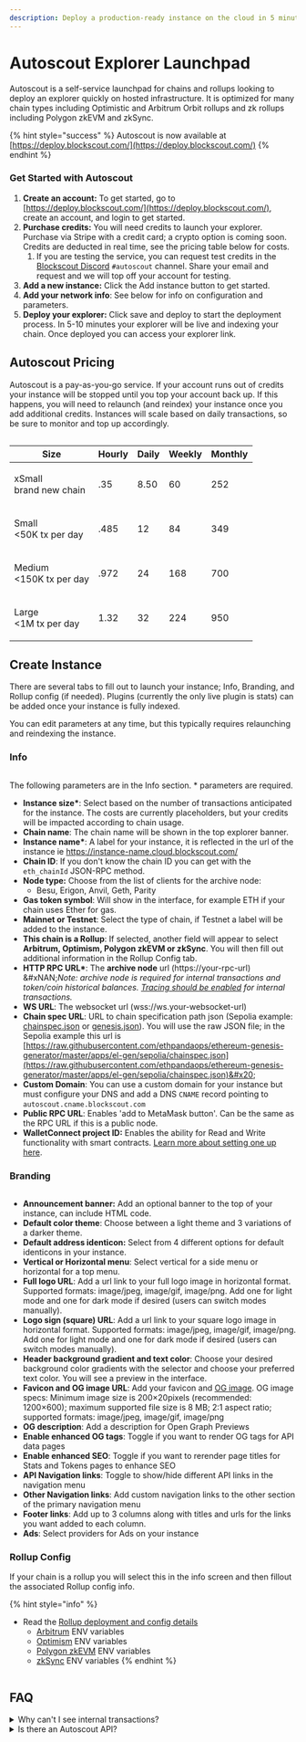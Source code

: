 ```yaml
---
description: Deploy a production-ready instance on the cloud in 5 minutes
---
```


# Autoscout Explorer Launchpad

Autoscout is a self-service launchpad for chains and rollups looking to deploy an explorer quickly on hosted infrastructure. It is optimized for many chain types including Optimistic and Arbitrum Orbit rollups and zk rollups including Polygon zkEVM and zkSync.&#x20;

{% hint style="success" %}
Autoscout is now available at [https://deploy.blockscout.com/](https://deploy.blockscout.com/)
{% endhint %}

### Get Started with Autoscout

1. **Create an account:** To get started, go to [https://deploy.blockscout.com/](https://deploy.blockscout.com/), create an account, and login to get started.
2. **Purchase credits:** You will need credits to launch your explorer. Purchase via Stripe with a credit card; a crypto option is coming soon. Credits are deducted in real time, see the pricing table below for costs.
   1. &#x20;If you are testing the service, you can request test credits in the [Blockscout Discord](https://discord.gg/blockscout) `#autoscout` channel. Share your email and request and we will top off your account for testing.&#x20;
3. **Add a new instance:** Click the Add instance button to get started.
4. **Add your network info**: See below for info on configuration and parameters.
5. **Deploy your explorer:** Click save and deploy to start the deployment process. In 5-10 minutes your explorer will be live and indexing your chain. Once deployed you can access your explorer link.

## Autoscout Pricing

Autoscout is a pay-as-you-go service. If your account runs out of credits your instance will be stopped until you top your account back up. If this happens, you will need to relaunch (and reindex) your instance once you add additional credits. Instances will scale based on daily transactions, so be sure to monitor and top up accordingly.

<figure><img src="../.gitbook/assets/top-up.png" alt=""><figcaption></figcaption></figure>

| Size                                   | Hourly | Daily | Weekly | Monthly |
| -------------------------------------- | ------ | ----- | ------ | ------- |
| <p>xSmall<br>brand new chain</p>       | .35    | 8.50  | 60     | 252     |
| <p>Small<br>&#x3C;50K tx per day</p>   | .485   | 12    | 84     | 349     |
| <p>Medium<br>&#x3C;150K tx per day</p> | .972   | 24    | 168    | 700     |
| <p>Large<br>&#x3C;1M tx per day</p>    | 1.32   | 32    | 224    | 950     |

## Create Instance

There are several tabs to fill out to launch your instance; Info, Branding, and Rollup config (if needed). Plugins (currently the only live plugin is stats) can be added once your instance is fully indexed.&#x20;

You can edit parameters at any time, but this typically requires relaunching and reindexing the instance.

### Info

<figure><img src="../.gitbook/assets/create-instance.png" alt=""><figcaption></figcaption></figure>

The following parameters are in the Info section. \* parameters are required.

* **Instance size\***: Select based on the number of transactions anticipated for the instance. The costs are currently placeholders, but your credits will be impacted according to chain usage.
* **Chain name**: The chain name will be shown in the top explorer banner.
* **Instance name\***: A label for your instance, it is reflected in the url of the instance ie https://instance-name.cloud.blockscout.com/
* **Chain ID**: If you don't know the chain ID you can get with the `eth_chainId` JSON-RPC method.
* **Node type:** Choose from the list of clients for the archive node:
  * Besu, Erigon, Anvil, Geth, Parity
* **Gas token symbol**: Will show in the interface, for example ETH if your chain uses Ether for gas.
* **Mainnet or Testnet**: Select the type of chain, if Testnet a label will be added to the instance.
* **This chain is a Rollup**: If selected, another field will appear to select **Arbitrum, Optimism, Polygon zkEVM or zkSync**. You will then fill out additional information in the Rollup Config tab.
* **HTTP RPC URL\***: The **archive node** url (https://your-rpc-url)\
  &#xNAN;_&#x4E;ote: archive node is required for internal transactions and token/coin historical balances._ [_Tracing should be enabled_](../setup/requirements/node-tracing-json-rpc-requirements.md) _for internal transactions._
* **WS URL**: The websocket url (wss://ws.your-websocket-url)
* **Chain spec URL**: URL to chain specification path json (Sepolia example: [chainspec.json](https://github.com/ethpandaops/ethereum-genesis-generator/blob/master/apps/el-gen/sepolia/chainspec.json) or [genesis.json](https://github.com/ethpandaops/ethereum-genesis-generator/blob/master/apps/el-gen/sepolia/genesis.json)). You will use the raw JSON file; in the Sepolia example this url is [https://raw.githubusercontent.com/ethpandaops/ethereum-genesis-generator/master/apps/el-gen/sepolia/chainspec.json](https://raw.githubusercontent.com/ethpandaops/ethereum-genesis-generator/master/apps/el-gen/sepolia/chainspec.json)&#x20;
* **Custom Domain**: You can use a custom domain for your instance but must configure your DNS and add a DNS `CNAME` record pointing to `autoscout.cname.blockscout.com`
* **Public RPC URL**: Enables 'add to MetaMask button'. Can be the same as the RPC URL if this is a public node.
* **WalletConnect project ID:** Enables the ability for Read and Write functionality with smart contracts. [Learn more about setting one up here](../setup/configuration-options/walletconnect-project-id-for-contract-read-write.md).

### Branding

<figure><img src="../.gitbook/assets/create-instance-branding.png" alt=""><figcaption></figcaption></figure>

* **Announcement banner:** Add an optional banner to the top of your instance, can include HTML code.
* **Default color theme**: Choose between a light theme and 3 variations of a darker theme.
* **Default address identicon:** Select from 4 different options for default identicons in your instance.
* **Vertical or Horizontal menu**: Select vertical for a side menu or horizontal for a top menu.
* **Full logo URL**: Add a url link to your full logo image in horizontal format. Supported formats: image/jpeg, image/gif, image/png. Add one for light mode and one for dark mode if desired (users can switch modes manually).
* **Logo sign (square) URL**: Add a url link to your square logo image in horizontal format. Supported formats: image/jpeg, image/gif, image/png. Add one for light mode and one for dark mode if desired (users can switch modes manually).
* **Header background gradient and text color**: Choose your desired background color gradients with the selector and choose your preferred text color. You will see a preview in the interface.
* **Favicon and OG image URL**: Add your favicon and [OG image](https://ogp.me/). OG image specs: Minimum image size is 200×20pixels (recommended: 1200×600); maximum supported file size is 8 MB; 2:1 aspect ratio; supported formats: image/jpeg, image/gif, image/png
* **OG description**: Add a description for Open Graph Previews
* **Enable enhanced OG tags**: Toggle if you want to render OG tags for API data pages
* **Enable enhanced SEO**: Toggle if you want to rerender page titles for Stats and Tokens pages to enhance SEO
* **API Navigation links**: Toggle to show/hide different API links in the navigation menu
* **Other Navigation links**: Add custom navigation links to the other section of the primary navigation menu
* **Footer links**: Add up to 3 columns along with titles and urls for the links you want added to each column.
* **Ads**: Select providers for Ads on your instance

### Rollup Config

If your chain is a rollup you will select this in the info screen and then fillout the associated Rollup config info.&#x20;

{% hint style="info" %}
* Read the [Rollup deployment and config details](https://docs.blockscout.com/setup/deployment/rollup-deployment#arbitrum)
  * [Arbitrum](../setup/env-variables/backend-envs-chain-specific.md#arbitrum-management) ENV variables
  * [Optimism](../setup/env-variables/backend-envs-chain-specific.md#optimism-rollup-management) ENV variables
  * [Polygon zkEVM](https://docs.blockscout.com/setup/env-variables/backend-envs-chain-specific#polygon-zkevm-rollup-management) ENV variables
  * [zkSync](https://docs.blockscout.com/setup/env-variables/backend-envs-chain-specific#zksync-rollup-management) ENV variables
{% endhint %}

<figure><img src="../.gitbook/assets/autoscout-rollup-config.png" alt=""><figcaption></figcaption></figure>

## FAQ

<details>

<summary>Why can't I see internal transactions?</summary>

There could be several reasons for this. Your RPC may not be an archive node and [tracing](../setup/requirements/node-tracing-json-rpc-requirements.md) may not be turned on for that node. Once you switch to an RPC with tracing enabled internal transactions will still not be indexed until you spin up a new instance. In this case you will need to shut down your instance and create a new one.

</details>

<details>

<summary>Is there an Autoscout API?</summary>

Yes, there is but it requires an API key to use. It can be useful if you are spinning up many instances or need to check on many instances at the same time. Contact us in Discord #autoscout channel to request an API key. \
\
See the API Swagger Docs for more info:\
\
[https://blockscout.github.io/swaggers/services/autoscout/main/index.html](https://blockscout.github.io/swaggers/services/autoscout/main/index.html)

</details>
